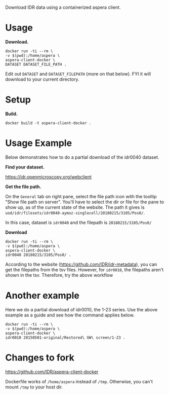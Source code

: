 Download IDR data using a containerized aspera client.

# Usage

**Download.**

```
docker run -ti --rm \
-v $(pwd):/home/aspera \
aspera-client-docker \
DATASET DATASET_FILE_PATH .
```
Edit out `DATASET` and `DATASET_FILEPATH` (more on that below). FYI it will download to your current directory.

# Setup

**Build.**

`docker build -t aspera-client-docker .`

# Usage Example

Below demonstrates how to do a partial download of the idr0040 dataset.

**Find your dataset.**

https://idr.openmicroscopy.org/webclient

**Get the file path.**

On the `General` tab on right pane, select the file path icon with the tooltip "Show file path on server". You'll have to select the dir or file for the pane to show up, as of the current state of the website. The path it gives is `uod/idr/filesets/idr0040-aymoz-singlecell/20180215/3105/Pos0/`.

In this case, dataset is `idr0040` and the filepath is `20180215/3105/Pos0/`

**Download**

```
docker run -ti --rm \
-v $(pwd):/home/aspera \
aspera-client-docker \
idr0040 20180215/3105/Pos0/ .
```

According to the website (https://github.com/IDR/idr-metadata), you can get the filepaths from the tsv files. However, for `idr0010`, the filepaths aren't shown in the tsv. Therefore, try the above workflow

# Another example

Here we do a partial download of idr0010, the 1-23 series. Use the above example as a guide and see how the command applies below.

```
docker run -ti --rm \
-v $(pwd):/home/aspera \
aspera-client-docker \
idr0010 20150501-original/Restored\ GW\ screen/1-23 .
```

# Changes to fork

https://github.com/IDR/aspera-client-docker

Dockerfile works of `/home/aspera` instead of `/tmp`. Otherwise, you can't mount `/tmp` to your host dir.